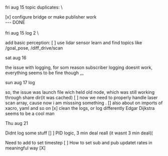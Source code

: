 fri aug 15
topic duplicates: \

[x] configure bridge or make publisher work \
--- DONE \
\
fri aug 15 log 2 \

add basic perception: [ ] use lidar sensor
    learn and find topics like /goal_pose, /diff_drive/scan

sat aug 16

the issue with logging, for som reason subscriber logging doesnt work, everything seems to be fine though ,,,

sun aug 17 log

so, the issue was launch file wich held old node, which was still working through share dir(it was cached)
[ ] now we need to properly handle laser scan array, cause now i am misssing something .
[] also about on imports of xacro, yaml and so on
[x] clean the logs, or log differently
Edgar Dijkstra seems to be a cool man

Thu aug 21

Didnt log some stuff
[] ] PID logic, 3 min deal reall (it wasnt 3 min deal((

Need to add to set timestep [ ]
How to set sub and pub updatet rates in meaningful way [X]
